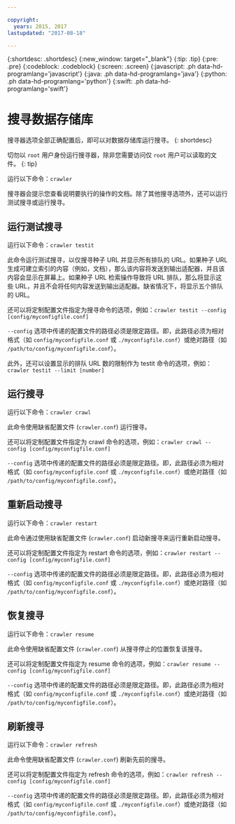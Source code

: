 ```yaml
---

copyright:
  years: 2015, 2017
lastupdated: "2017-08-18"

---
```


{:shortdesc: .shortdesc}
{:new_window: target="_blank"}
{:tip: .tip}
{:pre: .pre}
{:codeblock: .codeblock}
{:screen: .screen}
{:javascript: .ph data-hd-programlang='javascript'}
{:java: .ph data-hd-programlang='java'}
{:python: .ph data-hd-programlang='python'}
{:swift: .ph data-hd-programlang='swift'}

# 搜寻数据存储库

搜寻器选项全部正确配置后，即可以对数据存储库运行搜寻。
{: shortdesc}

切勿以 `root` 用户身份运行搜寻器，除非您需要访问仅 `root` 用户可以读取的文件。
{: tip}

运行以下命令：`crawler`

搜寻器会提示您查看说明要执行的操作的文档。除了其他搜寻选项外，还可以运行测试搜寻或运行搜寻。

## 运行测试搜寻

运行以下命令：`crawler testit`

此命令运行测试搜寻，以仅搜寻种子 URL 并显示所有排队的 URL。如果种子 URL 生成可建立索引的内容（例如，文档），那么该内容将发送到输出适配器，并且该内容会显示在屏幕上。如果种子 URL 检索操作导致将 URL 排队，那么将显示这些 URL，并且不会将任何内容发送到输出适配器。缺省情况下，将显示五个排队的 URL。

还可以将定制配置文件指定为搜寻命令的选项，例如：`crawler testit --config [config/myconfigfile.conf]`

`--config` 选项中传递的配置文件的路径必须是限定路径。即，此路径必须为相对格式（如 `config/myconfigfile.conf` 或 `./myconfigfile.conf`）或绝对路径（如 `/path/to/config/myconfigfile.conf`）。

此外，还可以设置显示的排队 URL 数的限制作为 testit 命令的选项，例如：`crawler testit --limit [number]`

## 运行搜寻

运行以下命令：`crawler crawl`

此命令使用缺省配置文件 (`crawler.conf`) 运行搜寻。

还可以将定制配置文件指定为 crawl 命令的选项，例如：`crawler crawl --config [config/myconfigfile.conf]`

`--config` 选项中传递的配置文件的路径必须是限定路径。即，此路径必须为相对格式（如 `config/myconfigfile.conf` 或 `./myconfigfile.conf`）或绝对路径（如 `/path/to/config/myconfigfile.conf`）。

## 重新启动搜寻

运行以下命令：`crawler restart`

此命令通过使用缺省配置文件 (`crawler.conf`) 启动新搜寻来运行重新启动搜寻。

还可以将定制配置文件指定为 restart 命令的选项，例如：`crawler restart --config [config/myconfigfile.conf]`

`--config` 选项中传递的配置文件的路径必须是限定路径。即，此路径必须为相对格式（如 `config/myconfigfile.conf` 或 `./myconfigfile.conf`）或绝对路径（如 `/path/to/config/myconfigfile.conf`）。

## 恢复搜寻

运行以下命令：`crawler resume`

此命令使用缺省配置文件 (`crawler.conf`) 从搜寻停止的位置恢复该搜寻。

还可以将定制配置文件指定为 resume 命令的选项，例如：`crawler resume --config [config/myconfigfile.conf]`

`--config` 选项中传递的配置文件的路径必须是限定路径。即，此路径必须为相对格式（如 `config/myconfigfile.conf` 或 `./myconfigfile.conf`）或绝对路径（如 `/path/to/config/myconfigfile.conf`）。

## 刷新搜寻

运行以下命令：`crawler refresh`

此命令使用缺省配置文件 (`crawler.conf`) 刷新先前的搜寻。

还可以将定制配置文件指定为 refresh 命令的选项，例如：`crawler refresh --config [config/myconfigfile.conf]`

`--config` 选项中传递的配置文件的路径必须是限定路径。即，此路径必须为相对格式（如 `config/myconfigfile.conf` 或 `./myconfigfile.conf`）或绝对路径（如 `/path/to/config/myconfigfile.conf`）。
